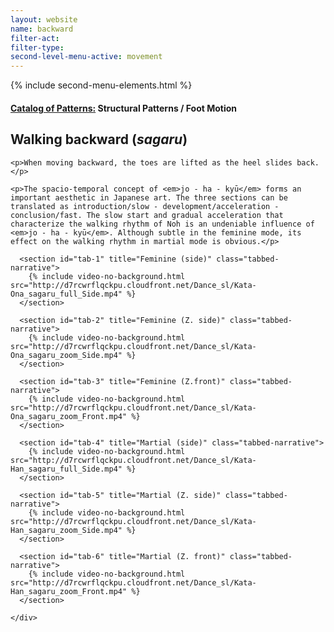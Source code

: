 ```yaml
---
layout: website
name: backward
filter-act:
filter-type:
second-level-menu-active: movement
---
```

{% include second-menu-elements.html %}

<main class="page-content">
  <div class="text-container">
    <h4><a href="/movement#catalog">Catalog of Patterns:</a> Structural Patterns / Foot Motion</h4>
    <h2>Walking backward (<em>sagaru</em>)</h2>

    <p>When moving backward, the toes are lifted as the heel slides back.</p>

    <p>The spacio-temporal concept of <em>jo - ha - kyū</em> forms an important aesthetic in Japanese art. The three sections can be translated as introduction/slow - development/acceleration - conclusion/fast. The slow start and gradual acceleration that characterize the walking rhythm of Noh is an undeniable influence of <em>jo - ha - kyū</em>. Although subtle in the feminine mode, its effect on the walking rhythm in martial mode is obvious.</p>

  </div>

<div class="tabs-container">
  <div class="tabs-container__links">
    <div class="wrapper">
      <div id="tabs"></div>
    </div>
  </div>
  <div class="tabs-container__content">
    <div class="wrapper">

      <section id="tab-1" title="Feminine (side)" class="tabbed-narrative">
        {% include video-no-background.html src="http://d7rcwrflqckpu.cloudfront.net/Dance_sl/Kata-Ona_sagaru_full_Side.mp4" %}
      </section>

      <section id="tab-2" title="Feminine (Z. side)" class="tabbed-narrative">
        {% include video-no-background.html src="http://d7rcwrflqckpu.cloudfront.net/Dance_sl/Kata-Ona_sagaru_zoom_Side.mp4" %}
      </section>

      <section id="tab-3" title="Feminine (Z.front)" class="tabbed-narrative">
        {% include video-no-background.html src="http://d7rcwrflqckpu.cloudfront.net/Dance_sl/Kata-Ona_sagaru_zoom_Front.mp4" %}
      </section>

      <section id="tab-4" title="Martial (side)" class="tabbed-narrative">
        {% include video-no-background.html src="http://d7rcwrflqckpu.cloudfront.net/Dance_sl/Kata-Han_sagaru_full_Side.mp4" %}
      </section>

      <section id="tab-5" title="Martial (Z. side)" class="tabbed-narrative">
        {% include video-no-background.html src="http://d7rcwrflqckpu.cloudfront.net/Dance_sl/Kata-Han_sagaru_zoom_Side.mp4" %}
      </section>

      <section id="tab-6" title="Martial (Z. front)" class="tabbed-narrative">
        {% include video-no-background.html src="http://d7rcwrflqckpu.cloudfront.net/Dance_sl/Kata-Han_sagaru_zoom_Front.mp4" %}
      </section>

    </div>
  </div>
</div>
</main>
